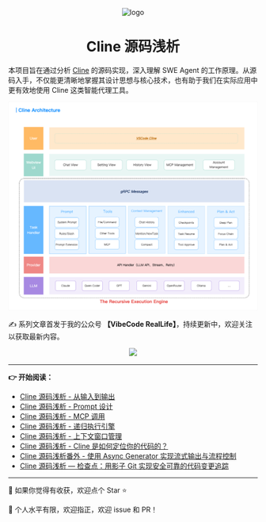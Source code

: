 <p align="center"><img alt="logo" src="https://cline.bot/assets/images/home/hero/hero-character.webp" width="80" /></p>

<h1 align="center">
  <strong>Cline 源码浅析 </strong>
</h1>

本项目旨在通过分析 [Cline](https://github.com/cline/cline) 的源码实现，深入理解 SWE Agent 的工作原理。从源码入手，不仅能更清晰地掌握其设计思想与核心技术，也有助于我们在实际应用中更有效地使用 Cline 这类智能代理工具。

<p align="center">
	<img src="https://raw.githubusercontent.com/sleepy-zone/mp-pic-bed/main/2025/09/04/1756966035854-a10012bc-3fd7-41b8-8d66-0c6b761582a6.png" />
</p>

✍️ 系列文章首发于我的公众号 **【VibeCode RealLife】**，持续更新中，欢迎关注以获取最新内容。

<p align="center"><img src="https://camo.githubusercontent.com/e29c39af8c4d7763dc27b237bfd067ccba4c27c135ce1abe1cb8180d7897527d/68747470733a2f2f636c6f75642d6d696e6170702d34373830332e636c6f75642e6966616e7275736572636f6e74656e742e636f6d2f317476414d3638437672783362664c522e6a7067" width="240" /></p>

---

**👉 开始阅读：**

* [Cline 源码浅析 - 从输入到输出](Cline%20%E6%BA%90%E7%A0%81%E6%B5%85%E6%9E%90%20-%20%E4%BB%8E%E8%BE%93%E5%85%A5%E5%88%B0%E8%BE%93%E5%87%BA.md)
* [Cline 源码浅析 - Prompt 设计](Cline%20%E6%BA%90%E7%A0%81%E6%B5%85%E6%9E%90%20-%20%20Prompt%20%E8%AE%BE%E8%AE%A1.md)
* [Cline 源码浅析 - MCP 调用](Cline%20%E6%BA%90%E7%A0%81%E6%B5%85%E6%9E%90%20-%20MCP%20%E8%B0%83%E7%94%A8.md)
* [Cline 源码浅析 - 递归执行引擎](Cline%20%E6%BA%90%E7%A0%81%E6%B5%85%E6%9E%90%20-%20%E9%80%92%E5%BD%92%E6%89%A7%E8%A1%8C%E5%BC%95%E6%93%8E.md)
* [Cline 源码浅析 - 上下文窗口管理](Cline%20%E6%BA%90%E7%A0%81%E6%B5%85%E6%9E%90%20-%20%E4%B8%8A%E4%B8%8B%E6%96%87%E7%AA%97%E5%8F%A3%E7%AE%A1%E7%90%86.md)
* [Cline 源码浅析 - Cline 是如何定位你的代码的？](Cline%20%E6%BA%90%E7%A0%81%E6%B5%85%E6%9E%90%20-%20Cline%20%E6%98%AF%E5%A6%82%E4%BD%95%E5%AE%9A%E4%BD%8D%E4%BD%A0%E7%9A%84%E4%BB%A3%E7%A0%81%E7%9A%84%EF%BC%9F.md)
* [Cline 源码浅析番外 - 使用 Async Generator 实现流式输出与流程控制](Cline%20%E6%BA%90%E7%A0%81%E6%B5%85%E6%9E%90%E7%95%AA%E5%A4%96%20-%20%E4%BD%BF%E7%94%A8%20Async%20Generator%20%E5%AE%9E%E7%8E%B0%E6%B5%81%E5%BC%8F%E8%BE%93%E5%87%BA%E4%B8%8E%E6%B5%81%E7%A8%8B%E6%8E%A7%E5%88%B6.md)
* [Cline 源码浅析 — 检查点：用影子 Git 实现安全可靠的代码变更追踪](Cline%20%E6%A3%80%E6%9F%A5%E7%82%B9%EF%BC%9A%E7%94%A8%E5%BD%B1%E5%AD%90%20Git%20%E5%AE%9E%E7%8E%B0%E5%AE%89%E5%85%A8%E5%8F%AF%E9%9D%A0%E7%9A%84%E4%BB%A3%E7%A0%81%E5%8F%98%E6%9B%B4%E8%BF%BD%E8%B8%AA.md)

---

🌟 如果你觉得有收获，欢迎点个 Star ⭐

💬 个人水平有限，欢迎指正，欢迎 issue 和 PR！

